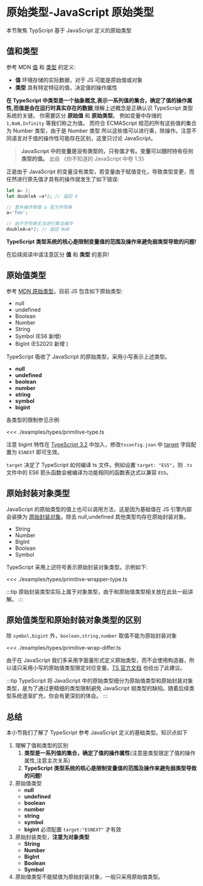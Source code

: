 # 原始类型-JavaScript 原始类型

本节聚焦 TypScript 基于 JavaScript 定义的原始类型

## 值和类型
参考 MDN [值](https://developer.mozilla.org/en-US/docs/Glossary/value) 和 [类型](https://developer.mozilla.org/en-US/docs/Glossary/Type) 的定义:
* **值** 环境存储的实际数据，对于 JS 可能是原始值或对象
* **类型** 具有特定特征的值，决定值的操作属性

**在 TypeScript 中类型是一个抽象概念,表示一系列值的集合，确定了值的操作属性,而值是会在运行时真实存在的数据**,理解上述概念是正确认识 TypeScript 类型系统的关键。
你需要区分 **原始值** 和 **原始类型**。
例如变量中存储的 `1,NaN,Infinity` 等我们称之为值。
而符合 ECMAScript 规范的所有这些值的集合为 Number 类型，由于是 Number 类型
所以这些值可以进行乘，除操作。注意不同语言对于值的操作性可能存在区别，这里只讨论 JavaScript。

> **JavaScript 中的变量是没有类型的，只有值才有。变量可以随时持有任何类型的值。** 出自 《你不知道的 JavaScript 中卷 1.3》

正是由于 JavaScript 的变量没有类型，若变量由于赋值变化，导致类型变更，而任然进行原先值才具有的操作就发生了如下错误:

```js
let a= 2;
let doubleA =a*2; // 返回 4

// 意外操作导致 a 变为字符串
a='foo';

// 由于字符串无法进行乘法操作
doubleA=a*2; // 返回 NaN
```

**TypeScript 类型系统的核心是限制变量值的范围及操作来避免弱类型导致的问题!**


在后续阅读中请注意区分 **值** 和 **类型** 的差异!

## 原始值类型
参考 [MDN 原始类型](https://developer.mozilla.org/en-US/docs/Glossary/Primitive)，目前 JS 包含如下原始类型:
* null
* undefined
* Boolean
* Number
* String
* Symbol (ES6 新增)
* BigInt (ES2020 新增 )

TypeScript 吸收了 JavaScript 的原始类型，采用小写表示上述类型。

* **null** 
* **undefined** 
* **boolean** 
* **number** 
* **string**
* **symbol** 
* **bigint**

各类型的限制参见示例

<<< ./examples/types/primitive-type.ts

注意 bigint 特性在 [TypeScript 3.2](https://www.typescriptlang.org/docs/handbook/release-notes/typescript-3-2.html#bigint) 中加入，修改`tsconfig.json` 中 [target](https://www.typescriptlang.org/v2/en/tsconfig#target) 字段配置为 `ESNEXT` 即可生效。

`target` 决定了 TypeScript 如何编译 ts 文件。例如设置 `target: "ES5"`，则 `.ts` 文件中的 ES6 箭头函数会被编译为功能相同的函数表达式以兼容 `ES5`。

## 原始封装对象类型
JavaScript 的原始类型的值上也可以调用方法，这是因为基础值在 JS 引擎内部会装换为 [原始封装对象](https://developer.mozilla.org/en-US/docs/Glossary/Primitive#Primitive_wrapper_objects_in_JavaScript)。除去 null,undefined 其他类型均存在原始封装对象。

* String
* Number
* BigInt
* Boolean
* Symbol

TypeScript 采用上述符号表示原始封装对象类型。示例如下:

<<< ./examples/types/primitive-wrapper-type.ts


:::tip
原始封装类型实际上属于对象类型，由于和原始值类型相关放在此处一起讲解。
:::

## 原始值类型和原始封装对象类型的区别
除 `symbol,bigint` 外，`boolean,string,number` 取值不能为原始封装对象

<<< ./examples/types/primitive-wrap-differ.ts

由于在 JavaScript 我们多采用字面量形式定义原始类型，而不会使用构造器，所以请只采用小写的原始值类型限定对应变量。[TS 官方文档](https://www.typescriptlang.org/docs/handbook/declaration-files/do-s-and-don-ts.html#number-string-boolean-symbol-and-object) 也给出了此建议。

:::tip
TypeScript 将 JavaScript 中的原始类型细分为原始值类型和原始封装对象类型，是为了通过更精细的类型限制避免 JavaScript 弱类型的缺陷。随着后续类型系统逐渐扩充，你会有更深刻的体会。
:::

## 总结
本小节我们了解了 TypeScript 参考 JavaScript 定义的基础类型。知识点如下
1. 理解了值和类型的区别
   1. **类型是一系列值的集合，确定了值的操作属性**(注意是类型限定了值的操作属性,注意主次关系)
   2. **TypeScript 类型系统的核心是限制变量值的范围及操作来避免弱类型导致的问题!**
2. 原始值类型
   * **null** 
   * **undefined** 
   * **boolean** 
   * **number** 
   * **string**
   * **symbol** 
   * **bigint** 必须配置 `target:"ESNEXT"` 才有效
3. 原始封装类型，**注意为对象类型**
   * **String**
   * **Number**
   * **BigInt**
   * **Boolean**
   * **Symbol**
4. 原始值类型不能赋值为原始封装对象，一般只采用原始值类型。